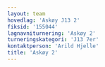 ```yaml
---
layout: team
hovedlag: 'Askøy J13 2'
fiksid: '155044'
lagnavniturnering: 'Askøy 2'
turneringskategori: 'J13 7er'
kontaktperson: 'Arild Hjelle'
title: 'Askøy 2'
---
```

